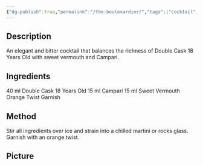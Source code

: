 ```yaml
---
{"dg-publish":true,"permalink":"/the-boulevardier/","tags":["cocktail","Campari","scotch","Sweet-Vermouth"]}
---
```


## Description

An elegant and bitter cocktail that balances the richness of Double Cask 18 Years Old with sweet vermouth and Campari.
## Ingredients

40 ml Double Cask 18 Years Old
15 ml Campari
15 ml Sweet Vermouth
Orange Twist Garnish

## Method

Stir all ingredients over ice and strain into a chilled martini or rocks glass. 
Garnish with an orange twist.


## Picture

